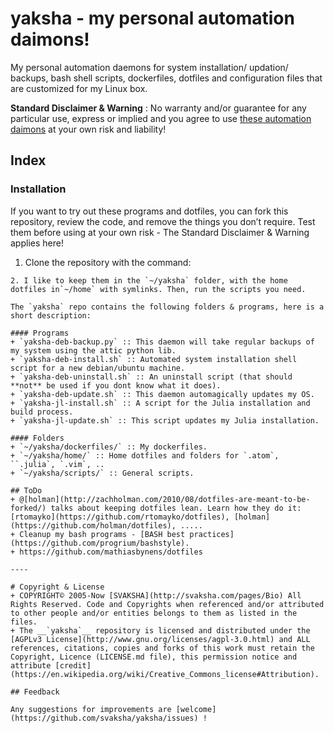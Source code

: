 # yaksha - my personal automation daimons!

My personal automation daemons for system installation/ updation/ backups, bash shell scripts, dockerfiles, dotfiles and configuration files that are customized for my Linux box. 

**Standard Disclaimer & Warning** : No warranty and/or guarantee for any particular use, express or implied and you agree to use [these automation daimons](http://svaksha.github.io/yaksha) at your own risk and liability! 

## Index

### Installation 
If you want to try out these programs and dotfiles, you can fork this repository, review the code, and remove the things you don’t require. Test them before using at your own risk - The Standard Disclaimer & Warning applies here! 

1. Clone the repository with the command:
```git clone https://github.com/svaksha/yaksha.git && cd yaksha
2. I like to keep them in the `~/yaksha` folder, with the home dotfiles in`~/home` with symlinks. Then, run the scripts you need.

The `yaksha` repo contains the following folders & programs, here is a short description:

#### Programs
+ `yaksha-deb-backup.py` :: This daemon will take regular backups of my system using the attic python lib.
+ `yaksha-deb-install.sh` :: Automated system installation shell script for a new debian/ubuntu machine.
+ `yaksha-deb-uninstall.sh` :: An uninstall script (that should **not** be used if you dont know what it does).
+ `yaksha-deb-update.sh` :: This daemon automagically updates my OS.
+ `yaksha-jl-install.sh` :: A script for the Julia installation and build process.
+ `yaksha-jl-update.sh` :: This script updates my Julia installation.

#### Folders
+ `~/yaksha/dockerfiles/` :: My dockerfiles.
+ `~/yaksha/home/` :: Home dotfiles and folders for `.atom`, ``.julia`, `.vim`, ..
+ `~/yaksha/scripts/` :: General scripts.

## ToDo
+ @[holman](http://zachholman.com/2010/08/dotfiles-are-meant-to-be-forked/) talks about keeping dotfiles lean. Learn how they do it: [rtomayko](https://github.com/rtomayko/dotfiles), [holman](https://github.com/holman/dotfiles), .....
+ Cleanup my bash programs - [BASH best practices](https://github.com/progrium/bashstyle).
+ https://github.com/mathiasbynens/dotfiles

----

# Copyright & License
+ COPYRIGHT© 2005-Now [SVAKSHA](http://svaksha.com/pages/Bio) All Rights Reserved. Code and Copyrights when referenced and/or attributed to other people and/or entities belongs to them as listed in the files. 
+ The __`yaksha`__ repository is licensed and distributed under the [AGPLv3 License](http://www.gnu.org/licenses/agpl-3.0.html) and ALL references, citations, copies and forks of this work must retain the Copyright, Licence (LICENSE.md file), this permission notice and attribute [credit](https://en.wikipedia.org/wiki/Creative_Commons_license#Attribution).

## Feedback

Any suggestions for improvements are [welcome](https://github.com/svaksha/yaksha/issues) !

